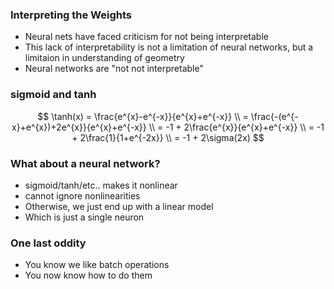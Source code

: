 ### Interpreting the Weights
- Neural nets have faced criticism for not being interpretable
- This lack of interpretability is not a limitation of neural networks, but a limitaion in understanding of geometry
- Neural networks are "not not interpretable"

### sigmoid and tanh
$$
\tanh(x) = \frac{e^{x}-e^{-x}}{e^{x}+e^{-x}} \\
= \frac{-(e^{-x}+e^{x})+2e^{x}}{e^{x}+e^{-x}} \\
= -1 + 2\frac{e^{x}}{e^{x}+e^{-x}} \\
= -1 + 2\frac{1}{1+e^{-2x}} \\
= -1 + 2\sigma(2x)
$$

### What about a neural network?
- sigmoid/tanh/etc.. makes it nonlinear
- cannot ignore nonlinearities
- Otherwise, we just end up with a linear model
- Which is just a single neuron

### One last oddity
- You know we like batch operations
- You now know how to do them


